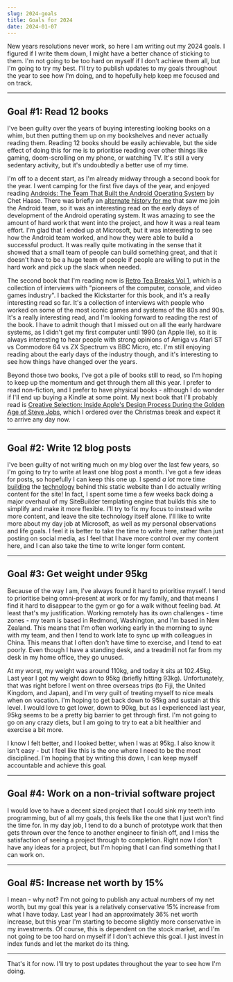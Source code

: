 ```yaml
---
slug: 2024-goals
title: Goals for 2024
date: 2024-01-07
---
```

New years resolutions never work, so here I am writing out my 2024 goals. I figured if I write them down, I might have a better chance of sticking to them. I'm not going to be too hard on myself if I don't achieve them all, but I'm going to try my best. I'll try to publish updates to my goals throughout the year to see how I'm doing, and to hopefully help keep me focused and on track.

---

## Goal #1: Read 12 books

I've been guilty over the years of buying interesting looking books on a whim, but then putting them up on my bookshelves and never actually reading them. Reading 12 books should be easily achievable, but the side effect of doing this for me is to prioritise reading over other things like gaming, doom-scrolling on my phone, or watching TV. It's still a very sedentary activity, but it's undoubtedly a better use of my time.

I'm off to a decent start, as I'm already midway through a second book for the year. I went camping for the first five days of the year, and enjoyed reading [Androids: The Team That Built the Android Operating System](https://www.chethaase.com/androids) by Chet Haase. There was briefly an [alternate history for me](/posts/2022/five-years-at-microsoft/) that saw me join the Android team, so it was an interesting read on the early days of development of the Android operating system. It was amazing to see the amount of hard work that went into the project, and how it was a real team effort. I'm glad that I ended up at Microsoft, but it was interesting to see how the Android team worked, and how they were able to build a successful product. It was really quite motivating in the sense that it showed that a small team of people can build something great, and that it doesn't have to be a huge team of people if people are willing to put in the hard work and pick up the slack when needed.

The second book that I'm reading now is [Retro Tea Breaks Vol 1](https://www.kickstarter.com/projects/retroteabreaks/retro-tea-breaks-vol-1-a-book-by-retromancave), which is a collection of interviews with "pioneers of the computer, console, and video games industry". I backed the Kickstarter for this book, and it's a really interesting read so far. It's a collection of interviews with people who worked on some of the most iconic games and systems of the 80s and 90s. It's a really interesting read, and I'm looking forward to reading the rest of the book. I have to admit though that I missed out on all the early hardware systems, as I didn't get my first computer until 1990 (an Apple IIe), so it is always interesting to hear people with strong opinions of Amiga vs Atari ST vs Commodore 64 vs ZX Spectrum vs BBC Micro, etc. I'm still enjoying reading about the early days of the industry though, and it's interesting to see how things have changed over the years.

Beyond those two books, I've got a pile of books still to read, so I'm hoping to keep up the momentum and get through them all this year. I prefer to read non-fiction, and I prefer to have physical books - although I do wonder if I'll end up buying a Kindle at some point. My next book that I'll probably read is [Creative Selection: Inside Apple's Design Process During the Golden Age of Steve Jobs](https://www.amazon.com/Creative-Selection-Inside-Apples-Process/dp/1250203414), which I ordered over the Christmas break and expect it to arrive any day now.

---

## Goal #2: Write 12 blog posts

I've been guilty of not writing much on my blog over the last few years, so I'm going to try to write at least one blog post a month. I've got a few ideas for posts, so hopefully I can keep this one up. I spend *a lot* more time [building](/posts/2020/website-overhaul/) the [technology](/posts/2021/small-site-upgrade/) behind this static website than I do actually writing content for the site! In fact, I spent some time a few weeks back doing a major overhaul of my SiteBuilder templating engine that builds this site to simplify and make it more flexible. I'll try to fix my focus to instead write more content, and leave the site technology itself alone. I'll like to write more about my day job at Microsoft, as well as my personal observations and life goals. I feel it is better to take the time to write here, rather than just posting on social media, as I feel that I have more control over my content here, and I can also take the time to write longer form content.

---

## Goal #3: Get weight under 95kg

Because of the way I am, I've always found it hard to prioritise myself. I tend to prioritise being omni-present at work or for my family, and that means I find it hard to disappear to the gym or go for a walk without feeling bad. At least that's my justification. Working remotely has its own challenges - time zones - my team is based in Redmond, Washington, and I'm based in New Zealand. This means that I'm often working early in the morning to sync with my team, and then I tend to work late to sync up with colleagues in China. This means that I often don't have time to exercise, and I tend to eat poorly. Even though I have a standing desk, and a treadmill not far from my desk in my home office, they go unused.

At my worst, my weight was around 110kg, and today it sits at 102.45kg. Last year I got my weight down to 95kg (briefly hitting 93kg). Unfortunately, that was right before I went on three overseas trips (to Fiji, the United Kingdom, and Japan), and I'm very guilt of treating myself to nice meals when on vacation. I'm hoping to get back down to 95kg and sustain at this level. I would love to get lower, down to 90kg, but as I experienced last year, 95kg seems to be a pretty big barrier to get through first. I'm not going to go on any crazy diets, but I am going to try to eat a bit healthier and exercise a bit more.

I know I felt better, and I looked better, when I was at 95kg. I also know it isn't easy - but I feel like this is the one where I need to be the most disciplined. I'm hoping that by writing this down, I can keep myself accountable and achieve this goal.

---

## Goal #4: Work on a non-trivial software project

I would love to have a decent sized project that I could sink my teeth into programming, but of all my goals, this feels like the one that I just won't find the time for. In my day job, I tend to do a bunch of prototype work that then gets thrown over the fence to another engineer to finish off, and I miss the satisfaction of seeing a project through to completion. Right now I don't have any ideas for a project, but I'm hoping that I can find something that I can work on.

---

## Goal #5: Increase net worth by 15%

I mean - why not? I'm not going to publish any actual numbers of my net worth, but my goal this year is a relatively conservative 15% increase from what I have today. Last year I had an approximately 36% net worth increase, but this year I'm starting to become slightly more conservative in my investments. Of course, this is dependent on the stock market, and I'm not going to be too hard on myself if I don't achieve this goal. I just invest in index funds and let the market do its thing.

---

That's it for now. I'll try to post updates throughout the year to see how I'm doing.
